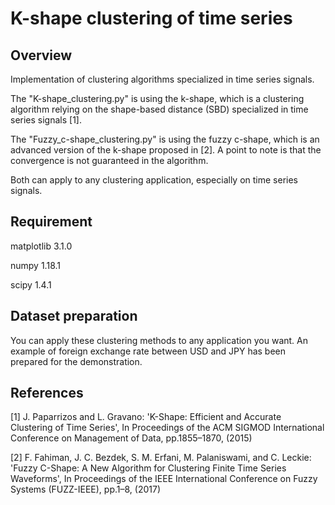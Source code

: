 K-shape clustering of time series
====

## Overview
Implementation of clustering algorithms specialized in time series signals.

The "K-shape_clustering.py" is using the k-shape, which is a clustering algorithm relying on the shape-based distance (SBD) specialized in time series signals [1].

The "Fuzzy_c-shape_clustering.py" is using the fuzzy c-shape, which is an advanced version of the k-shape proposed in [2]. A point to note is that the convergence is not guaranteed in the algorithm.

Both can apply to any clustering application, especially on time series signals.


## Requirement
matplotlib 3.1.0

numpy 1.18.1

scipy 1.4.1


## Dataset preparation
You can apply these clustering methods to any application you want. An example of foreign exchange rate between USD and JPY has been prepared for the demonstration.


## References
[1] J. Paparrizos and L. Gravano: 'K-Shape: Efficient and Accurate Clustering of Time Series', In Proceedings of the ACM SIGMOD International Conference on Management of Data, pp.1855–1870, (2015)

[2] F. Fahiman, J. C. Bezdek, S. M. Erfani, M. Palaniswami, and C. Leckie: 'Fuzzy C-Shape: A New Algorithm for Clustering Finite Time Series Waveforms', In Proceedings of the IEEE International Conference on Fuzzy Systems (FUZZ-IEEE), pp.1–8, (2017)